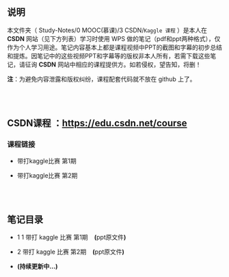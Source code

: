 ## 说明
本文件夹（ Study-Notes/0 MOOC(慕课)/3 CSDN/`Kaggle 课程` ）是本人在 **CSDN** 网站（见下方列表）学习时使用 WPS 做的笔记（pdf和ppt两种格式），仅作为个人学习用途。笔记内容基本上都是课程视频中PPT的截图和字幕的初步总结和提炼。因笔记中的这些视频PPT和字幕等的版权非本人所有，若需下载这些笔记，请征询 **CSDN** 网站中相应的课程提供方。如若侵权，望告知，将删！

**注**：为避免内容泄露和版权纠纷，课程配套代码就不放在 github 上了。


<br>
<br>


## CSDN课程     ：https://edu.csdn.net/course


### 课程链接
* <a href="https://edu.csdn.net/course/detail/36337" style="text-decoration:none">带打kaggle比赛 第1期</a>

* <a href="https://edu.csdn.net/course/detail/36153" style="text-decoration:none">带打kaggle比赛 第2期</a>

<br>
<br>


## 笔记目录
* 1 <a href="https://abrachan.github.io/Study-Notes/0 MOOC(慕课)/Kaggle 课程/1 带打 kaggle 比赛 第1期.pdf" style="text-decoration:none">1 带打 kaggle 比赛 第1期</a> &ensp; **(**<a href="https://kdocs.cn/l/chHkYlrbZwwv" style="text-decoration:none">ppt原文件</a>**)**

* <a href="https://abrachan.github.io/Study-Notes/0 MOOC(慕课)/Kaggle 课程/2 带打 kaggle 比赛 第2期.pdf" style="text-decoration:none">2 带打 kaggle 比赛 第2期</a> &ensp; **(**<a href="https://kdocs.cn/l/ckaQIczX7BZH" style="text-decoration:none">ppt原文件</a>**)**


* **(持续更新中...)**
